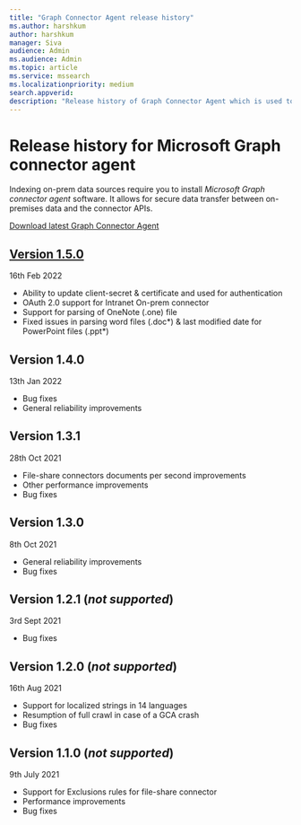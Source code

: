 ```yaml
--- 
title: "Graph Connector Agent release history" 
ms.author: harshkum 
author: harshkum
manager: Siva
audience: Admin
ms.audience: Admin 
ms.topic: article 
ms.service: mssearch 
ms.localizationpriority: medium 
search.appverid: 
description: "Release history of Graph Connector Agent which is used to index the on-premises data sources using Microsoft built Graph connectors" 
--- 
```


# Release history for Microsoft Graph connector agent

Indexing on-prem data sources require you to install *Microsoft Graph connector agent* software. It allows for secure data transfer between on-premises data and the connector APIs.

[Download latest Graph Connector Agent](https://aka.ms/gcadownload)

## [Version 1.5.0](https://aka.ms/gcadownload)
  16th Feb 2022

* Ability to update client-secret & certificate and used for authentication 
* OAuth 2.0 support for Intranet On-prem connector 
* Support for parsing of OneNote (.one) file 
* Fixed issues in parsing word files (.doc*) & last modified date for PowerPoint files (.ppt*) 

## Version 1.4.0
  13th Jan 2022

* Bug fixes
* General reliability improvements

## Version 1.3.1
  28th Oct 2021

* File-share connectors documents per second improvements
* Other performance improvements
* Bug fixes

## Version 1.3.0
  8th Oct 2021

* General reliability improvements
* Bug fixes

## Version 1.2.1 (*not supported*)
  3rd Sept 2021

* Bug fixes

## Version 1.2.0 (*not supported*)
  16th Aug 2021

* Support for localized strings in 14 languages
* Resumption of full crawl in case of a GCA crash
* Bug fixes

## Version 1.1.0 (*not supported*)
  9th July 2021

* Support for Exclusions rules for file-share connector
* Performance improvements
* Bug fixes
